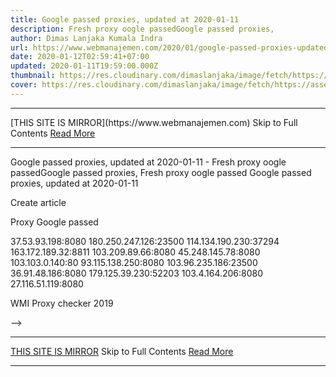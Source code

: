 ```yaml
---
title: Google passed proxies, updated at 2020-01-11
description: Fresh proxy oogle passedGoogle passed proxies,
author: Dimas Lanjaka Kumala Indra
url: https://www.webmanajemen.com/2020/01/google-passed-proxies-updated-at-2020.html
date: 2020-01-12T02:59:41+07:00
updated: 2020-01-11T19:59:00.000Z
thumbnail: https://res.cloudinary.com/dimaslanjaka/image/fetch/https://assets.materialup.com/uploads/82eae29e-33b7-4ff7-be10-df432402b2b6/preview
cover: https://res.cloudinary.com/dimaslanjaka/image/fetch/https://assets.materialup.com/uploads/82eae29e-33b7-4ff7-be10-df432402b2b6/preview
---
```


<hr/> [THIS SITE IS MIRROR](https://www.webmanajemen.com) Skip to Full Contents <a href="https://www.webmanajemen.com/2020/01/google-passed-proxies-updated-at-2020.html" rel="follow" class="button" id="read-more">Read More</a> <hr/> Google passed proxies, updated at 2020-01-11 - Fresh proxy oogle passedGoogle passed proxies, Fresh proxy oogle passed
Google passed proxies, updated at 2020-01-11
               
Create article 
               

                 
                   
Proxy
                     Google passed
                   
37.53.93.198:8080
180.250.247.126:23500
114.134.190.230:37294
163.172.189.32:8811
103.209.89.66:8080
45.248.145.78:8080
103.103.0.140:80
93.115.138.250:8080
103.96.235.186:23500
36.91.48.186:8080
179.125.39.230:52203
103.4.164.206:8080
27.116.51.119:8080

               

           
WMI Proxy checker 2019

             
 --> <hr/> [THIS SITE IS MIRROR](https://www.webmanajemen.com) Skip to Full Contents <a href="https://www.webmanajemen.com/2020/01/google-passed-proxies-updated-at-2020.html" rel="follow" class="button" id="read-more">Read More</a> <hr/>